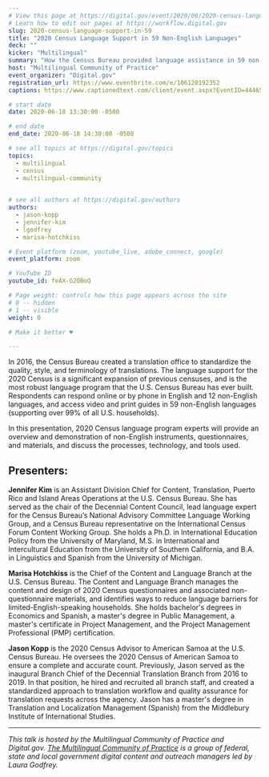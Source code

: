 ```yaml
---
# View this page at https://digital.gov/event/2020/06/2020-census-language-support-in-59
# Learn how to edit our pages at https://workflow.digital.gov
slug: 2020-census-language-support-in-59
title: "2020 Census Language Support in 59 Non-English Languages"
deck: ""
kicker: "Multilingual"
summary: "How the Census Bureau provided language assistance in 59 non-English languages for the 2020 Census."
host: "Multilingual Community of Practice"
event_organizer: "Digital.gov"
registration_url: https://www.eventbrite.com/e/106120192352
captions: https://www.captionedtext.com/client/event.aspx?EventID=4446563&CustomerID=321

# start date
date: 2020-06-18 13:30:00 -0500

# end date
end_date: 2020-06-18 14:30:00 -0500

# see all topics at https://digital.gov/topics
topics: 
  - multilingual
  - census
  - multilingual-community
  

# see all authors at https://digital.gov/authors
authors: 
  - jason-kopp
  - jennifer-kim
  - lgodfrey
  - marisa-hotchkiss

# Event platform (zoom, youtube_live, adobe_connect, google)
event_platform: zoom

# YouTube ID
youtube_id: feAX-G2OBoQ

# Page weight: controls how this page appears across the site
# 0 -- hidden
# 1 -- visible
weight: 0

# Make it better ♥

---
```


In 2016, the Census Bureau created a translation office to standardize the quality, style, and terminology of translations. The language support for the 2020 Census is a significant expansion of previous censuses, and is the most robust language program that the U.S. Census Bureau has ever built. Respondents can respond online or by phone in English and 12 non-English languages, and access video and print guides in 59 non-English languages (supporting over 99% of all U.S. households).

In this presentation, 2020 Census language program experts will provide an overview and demonstration of non-English instruments, questionnaires, and materials, and discuss the processes, technology, and tools used.

## Presenters:

**Jennifer Kim** is an Assistant Division Chief for Content, Translation, Puerto Rico and Island Areas Operations at the U.S. Census Bureau. She has served as the chair of the Decennial Content Council, lead language expert for the Census Bureau’s National Advisory Committee Language Working Group, and a Census Bureau representative on the International Census Forum Content Working Group. She holds a Ph.D. in International Education Policy from the University of Maryland, M.S. in International and Intercultural Education from the University of Southern California, and B.A. in Linguistics and Spanish from the University of Michigan.

**Marisa Hotchkiss** is the Chief of the Content and Language Branch at the U.S. Census Bureau. The Content and Language Branch manages the content and design of 2020 Census questionnaires and associated non-questionnaire materials, and identifies ways to reduce language barriers for limited-English-speaking households. She holds bachelor's degrees in Economics and Spanish, a master's degree in Public Management, a master's certificate in Project Management, and the Project Management Professional (PMP) certification.

**Jason Kopp** is the 2020 Census Advisor to American Samoa at the U.S. Census Bureau. He oversees the 2020 Census of American Samoa to ensure a complete and accurate count. Previously, Jason served as the inaugural Branch Chief of the Decennial Translation Branch from 2016 to 2019. In that position, he hired and recruited all branch staff, and created a standardized approach to translation workflow and quality assurance for translation requests across the agency. Jason has a master's degree in Translation and Localization Management (Spanish) from the Middlebury Institute of International Studies.

---

_This talk is hosted by the Multilingual Community of Practice and Digital.gov. [The Multilingual Community of Practice](https://digital.gov/communities/multilingual/) is a group of federal, state and local government digital content and outreach managers led by Laura Godfrey._
